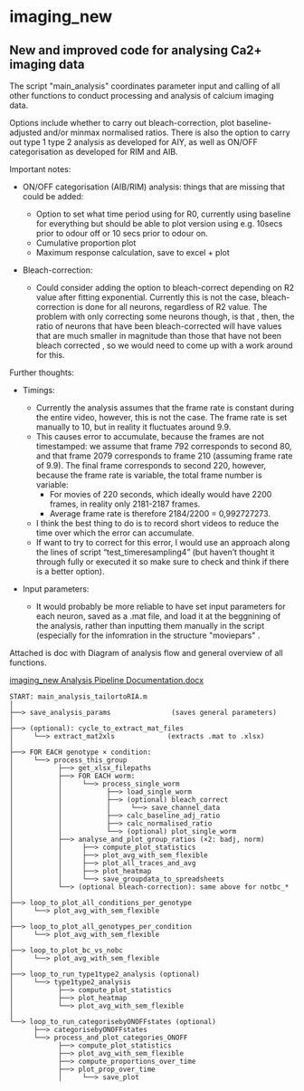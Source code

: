 # imaging_new
## New and improved code for analysing Ca2+ imaging data

The script "main_analysis" coordinates parameter input and calling of all other functions to conduct processing and analysis of calcium imaging data. 

Options include whether to carry out bleach-correction, plot baseline-adjusted and/or minmax normalised ratios.
There is also the option to carry out type 1 type 2 analysis as developed for AIY, as well as ON/OFF categorisation as developed for RIM and AIB. 

Important notes: 


- ON/OFF categorisation	(AIB/RIM) analysis: things that are missing that could be added:
    - Option to set what time period using for R0, currently using baseline for everything but should be able to plot version using e.g. 10secs prior to odour off or 10 secs prior to odour on. 
    - Cumulative proportion plot
    - Maximum response calculation, save to excel +  plot

- Bleach-correction:
    - Could consider adding the option to bleach-correct depending on R2 value after fitting exponential. Currently this is not the case, bleach-correction is done for all neurons, regardless of R2 value. The problem with only correcting some neurons     though, is that , then, the ratio of neurons that have been bleach-corrected will have values that are much smaller in magnitude than those that have not been bleach corrected , so we would need to come up with a work
around for this.  





Further thoughts: 
  - Timings:
    - Currently the analysis assumes that the frame rate is constant during the entire video, however, this is not the case. The frame rate is set manually to 10, but in reality it fluctuates around 9.9. 
    - This causes error to accumulate, because the frames are not timestamped: we assume that frame 792 corresponds to second  80, and that frame 2079 corresponds to frame 210 (assuming frame rate of               9.9). The final frame corresponds to second 220,          however, because the frame rate is variable, the total frame number is variable:
        - For movies of 220 seconds, which ideally would have 2200 frames, in reality only 2181-2187 frames. 
        - Average frame rate is therefore 2184/2200 = 0,992727273. 
    - I think the best thing to do is to record short videos to reduce the time over which the error can accumulate. 
    - If want to try to correct for this error, I would use an approach along the lines of script “test_timeresampling4” (but haven’t thought it through fully or executed it so make sure to check and think     if there is a better option).


  - Input parameters:
    - It would probably be more reliable to have set input parameters for each neuron, saved as a .mat file, and load it at the beggnining of the analysis, rather than inputting them manually in the script (especially for the infomration in the             structure "moviepars" . 


Attached is doc with Diagram of analysis flow and general overview of all functions. 

[imaging_new Analysis Pipeline Documentation.docx](https://github.com/user-attachments/files/19708155/imaging_new.Analysis.Pipeline.Documentation.docx)

```text
START: main_analysis_tailortoRIA.m
│
├──> save_analysis_params               (saves general parameters)
│
├──> (optional): cycle_to_extract_mat_files
│     └──> extract_mat2xls             (extracts .mat to .xlsx)
│
├──> FOR EACH genotype × condition:
│     └──> process_this_group
│           ├──> get_xlsx_filepaths
│           ├──> FOR EACH worm:
│           │     └──> process_single_worm
│           │           ├──> load_single_worm
│           │           ├──> (optional) bleach_correct
│           │           │     └──> save_channel_data
│           │           ├──> calc_baseline_adj_ratio
│           │           ├──> calc_normalised_ratio
│           │           └──> (optional) plot_single_worm
│           ├──> analyse_and_plot_group_ratios (×2: badj, norm)
│           │     ├──> compute_plot_statistics
│           │     ├──> plot_avg_with_sem_flexible
│           │     ├──> plot_all_traces_and_avg
│           │     ├──> plot_heatmap
│           │     └──> save_groupdata_to_spreadsheets
│           └──> (optional bleach-correction): same above for notbc_*
│
├──> loop_to_plot_all_conditions_per_genotype
│     └──> plot_avg_with_sem_flexible
│
├──> loop_to_plot_all_genotypes_per_condition
│     └──> plot_avg_with_sem_flexible
│
├──> loop_to_plot_bc_vs_nobc
│     └──> plot_avg_with_sem_flexible
│
├──> loop_to_run_type1type2_analysis (optional)
│     └──> type1type2_analysis
│           ├──> compute_plot_statistics
│           ├──> plot_heatmap
│           └──> plot_avg_with_sem_flexible
│
└──> loop_to_run_categorisebyONOFFstates (optional)
      ├──> categorisebyONOFFstates
      └──> process_and_plot_categories_ONOFF
            ├──> compute_plot_statistics
            ├──> plot_avg_with_sem_flexible
            ├──> compute_proportions_over_time
            ├──> plot_prop_over_time
            │     └──> save_plot
```

